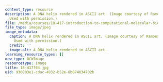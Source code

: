 ```yaml
---
content_type: resource
description: A DNA helix rendered in ASCII art. (Image courtesy of Ramona Saldamando.
  Used with permission.)
file: /media/courses/18-417-introduction-to-computational-molecular-biology-fall-2004/930803e1cdac4932b52e6b074834702b_18-417f04.jpg
file_type: image/jpeg
image_metadata:
  caption: A DNA helix rendered in ASCII art. (Image courtesy of Ramona Saldamando.
    Used with permission.)
  credit: ''
  image-alt: A DNA helix rendered in ASCII art.
learning_resource_types: []
ocw_type: OCWImage
resourcetype: Image
title: 18-417f04.jpg
uid: 930803e1-cdac-4932-b52e-6b074834702b
---
```

